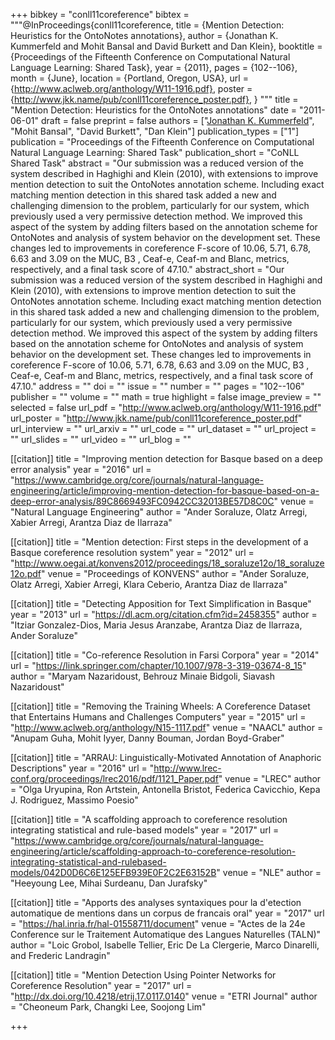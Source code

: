 +++
bibkey = "conll11coreference"
bibtex = """@InProceedings{conll11coreference,
  title     = {Mention Detection: Heuristics for the OntoNotes annotations},
  author    = {Jonathan K. Kummerfeld and Mohit Bansal and David Burkett and Dan Klein},
  booktitle = {Proceedings of the Fifteenth Conference on Computational Natural Language Learning: Shared Task},
  year      = {2011},
  pages     = {102--106},
  month     = {June},
  location  = {Portland, Oregon, USA},
  url       = {http://www.aclweb.org/anthology/W11-1916.pdf},
  poster    = {http://www.jkk.name/pub/conll11coreference_poster.pdf},
}
"""
title = "Mention Detection: Heuristics for the OntoNotes annotations"
date = "2011-06-01"
draft = false
preprint = false
authors = ["<span style='text-decoration:underline;'>Jonathan K. Kummerfeld</span>", "Mohit Bansal", "David Burkett", "Dan Klein"]
publication_types = ["1"]
publication = "Proceedings of the Fifteenth Conference on Computational Natural Language Learning: Shared Task"
publication_short = "CoNLL Shared Task"
abstract = "Our submission was a reduced version of the system described in Haghighi and Klein (2010), with extensions to improve mention detection to suit the OntoNotes annotation scheme. Including exact matching mention detection in this shared task added a new and challenging dimension to the problem, particularly for our system, which previously used a very permissive detection method. We improved this aspect of the system by adding filters based on the annotation scheme for OntoNotes and analysis of system behavior on the development set. These changes led to improvements in coreference F-score of 10.06, 5.71, 6.78, 6.63 and 3.09 on the MUC, B3 , Ceaf-e, Ceaf-m and Blanc, metrics, respectively, and a final task score of 47.10."
abstract_short = "Our submission was a reduced version of the system described in Haghighi and Klein (2010), with extensions to improve mention detection to suit the OntoNotes annotation scheme. Including exact matching mention detection in this shared task added a new and challenging dimension to the problem, particularly for our system, which previously used a very permissive detection method. We improved this aspect of the system by adding filters based on the annotation scheme for OntoNotes and analysis of system behavior on the development set. These changes led to improvements in coreference F-score of 10.06, 5.71, 6.78, 6.63 and 3.09 on the MUC, B3 , Ceaf-e, Ceaf-m and Blanc, metrics, respectively, and a final task score of 47.10."
address = ""
doi = ""
issue = ""
number = ""
pages = "102--106"
publisher = ""
volume = ""
math = true
highlight = false
image_preview = ""
selected = false
url_pdf = "http://www.aclweb.org/anthology/W11-1916.pdf"
url_poster = "http://www.jkk.name/pub/conll11coreference_poster.pdf"
url_interview = ""
url_arxiv = ""
url_code = ""
url_dataset = ""
url_project = ""
url_slides = ""
url_video = ""
url_blog = ""

[[citation]]
title = "Improving mention detection for Basque based on a deep error analysis"
year = "2016"
url = "https://www.cambridge.org/core/journals/natural-language-engineering/article/improving-mention-detection-for-basque-based-on-a-deep-error-analysis/89C8669493FC0942CC32013BE57D8C0C"
venue = "Natural Language Engineering"
author = "Ander Soraluze, Olatz Arregi, Xabier Arregi, Arantza Diaz de Ilarraza"

[[citation]]
title = "Mention detection: First steps in the development of a Basque coreference resolution system"
year = "2012"
url = "http://www.oegai.at/konvens2012/proceedings/18_soraluze12o/18_soraluze12o.pdf"
venue = "Proceedings of KONVENS"
author = "Ander Soraluze, Olatz Arregi, Xabier Arregi, Klara Ceberio, Arantza Diaz de Ilarraza"

[[citation]]
title = "Detecting Apposition for Text Simplification in Basque"
year = "2013"
url = "https://dl.acm.org/citation.cfm?id=2458355"
author = "Itziar Gonzalez-Dios, Maria Jesus Aranzabe, Arantza Diaz de Ilarraza, Ander Soraluze"

[[citation]]
title = "Co-reference Resolution in Farsi Corpora"
year = "2014"
url = "https://link.springer.com/chapter/10.1007/978-3-319-03674-8_15"
author = "Maryam Nazaridoust, Behrouz Minaie Bidgoli, Siavash Nazaridoust"

[[citation]]
title = "Removing the Training Wheels: A Coreference Dataset that Entertains Humans and Challenges Computers"
year = "2015"
url = "http://www.aclweb.org/anthology/N15-1117.pdf"
venue = "NAACL"
author = "Anupam Guha, Mohit Iyyer, Danny Bouman, Jordan Boyd-Graber"

[[citation]]
title = "ARRAU: Linguistically-Motivated Annotation of Anaphoric Descriptions"
year = "2016"
url = "http://www.lrec-conf.org/proceedings/lrec2016/pdf/1121_Paper.pdf"
venue = "LREC"
author = "Olga Uryupina, Ron Artstein, Antonella Bristot, Federica Cavicchio, Kepa J. Rodriguez, Massimo Poesio"

[[citation]]
title = "A scaffolding approach to coreference resolution integrating statistical and rule-based models"
year = "2017"
url = "https://www.cambridge.org/core/journals/natural-language-engineering/article/scaffolding-approach-to-coreference-resolution-integrating-statistical-and-rulebased-models/042D0D6C6E125EFB939E0F2C2E63152B"
venue = "NLE"
author = "Heeyoung Lee, Mihai Surdeanu, Dan Jurafsky"

[[citation]]
title = "Apports des analyses syntaxiques pour la d'etection automatique de mentions dans un corpus de francais oral"
year = "2017"
url = "https://hal.inria.fr/hal-01558711/document"
venue = "Actes de la 24e Conference sur le Traitement Automatique des Langues Naturelles (TALN)"
author = "Loic Grobol, Isabelle Tellier, Eric De La Clergerie, Marco Dinarelli, and Frederic Landragin"

[[citation]]
title = "Mention Detection Using Pointer Networks for Coreference Resolution"
year = "2017"
url = "http://dx.doi.org/10.4218/etrij.17.0117.0140"
venue = "ETRI Journal"
author = "Cheoneum Park, Changki Lee, Soojong Lim"


+++